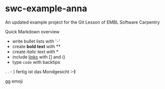 # swc-example-anna

An updated example project for the Git Lesson of EMBL Software Carpentry

Quick Markdown overview

- write bullet lists with '-'
- create **bold text** with **
- create *italic* text with *
- include [links](https://embl.de) with [] and ()
- type `code` with backtips


. . - ) fertig ist das Mondgesicht **:-)**

gg emoji
